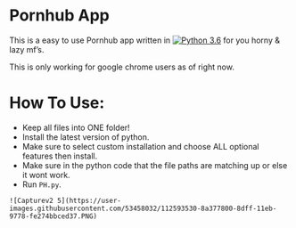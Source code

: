 # Pornhub App

This is a easy to use Pornhub app written in [![Python 3.6](https://img.shields.io/badge/Python-3.9.2-green.svg)](http://www.python.org/download/) for you horny & lazy mf’s.

This is only working for google chrome users as of right now.

# How To Use:

- Keep all files into ONE folder!
- Install the latest version of python.
- Make sure to select custom installation and choose ALL optional features then install.
- Make sure in the python code that the file paths are matching up or else it wont work.
- Run ```PH.py```.

```
![Capturev2 5](https://user-images.githubusercontent.com/53458032/112593530-8a377800-8dff-11eb-9778-fe274bbced37.PNG)
```

